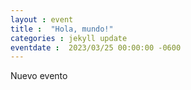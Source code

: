 ```yaml
---
layout : event
title :  "Hola, mundo!"
categories : jekyll update
eventdate :  2023/03/25 00:00:00 -0600
---
```

Nuevo evento